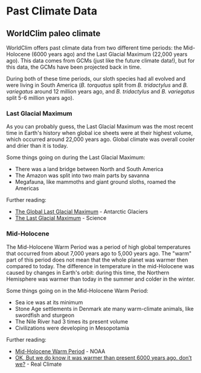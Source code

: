 # Past Climate Data

## WorldClim paleo climate

WorldClim offers past climate data from two different time periods: the Mid-Holocene (6000 years ago) and the Last Glacial Maximum (22,000 years ago). This data comes from GCMs (just like the future climate data!), but for this data, the GCMs have been projected back in time.

During both of these time periods, our sloth species had all evolved and were living in South America (*B. torquatus* split from *B. tridactylus* and *B. variegatus* around 12 million years ago, and *B. tridactylus* and *B. variegatus* split 5-6 million years ago).

### Last Glacial Maximum

As you can probably guess, the Last Glacial Maximum was the most recent time in Earth's history when global ice sheets were at their highest volume, which occurred around 22,000 years ago. Global climate was overall cooler and drier than it is today.

Some things going on during the Last Glacial Maximum:
+ There was a land bridge between North and South America
+ The Amazon was split into two main parts by savanna
+ Megafauna, like mammoths and giant ground sloths, roamed the Americas

Further reading:
+ [The Global Last Glacial Maximum](http://www.antarcticglaciers.org/2017/06/global-last-glacial-maximum/) - Antarctic Glaciers
+ [The Last Glacial Maximum](https://science.sciencemag.org/content/325/5941/710) - Science

### Mid-Holocene

The Mid-Holocene Warm Period was a period of high global temperatures that occurred from about 7,000 years ago to 5,000 years ago. The "warm" part of this period does not mean that the whole planet was warmer then compared to today. The difference in temperature in the mid-Holocene was caused by changes in Earth's orbit: during this time, the Northern Hemisphere was warmer than today in the summer and colder in the winter.

Some things going on in the Mid-Holocene Warm Period:
+ Sea ice was at its minimum
+ Stone Age settlements in Denmark ate many warm-climate animals, like swordfish and sturgeon
+ The Nile River had 3 times its present volume
+ Civilizations were developing in Mesopotamia

Further reading:
+ [Mid-Holocene Warm Period](https://www.ncdc.noaa.gov/global-warming/mid-holocene-warm-period) - NOAA
+ [OK, But we do know it was warmer than present 6000 years ago, don’t we?](http://www.realclimate.org/index.php/archives/2004/12/ok-perhaps-recent-20th-century-warmth-is-anomalous-over-the-past-millennium-or-two-but-wasnt-it-warmer-during-the-holocene-optimum-some-6000-years-ago/) - Real Climate



